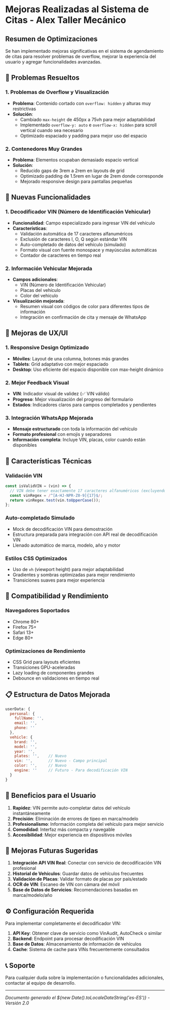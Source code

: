 # Mejoras Realizadas al Sistema de Citas - Alex Taller Mecánico

## Resumen de Optimizaciones

Se han implementado mejoras significativas en el sistema de agendamiento de citas para resolver problemas de overflow, mejorar la experiencia del usuario y agregar funcionalidades avanzadas.

## 🔧 Problemas Resueltos

### 1. Problemas de Overflow y Visualización
- **Problema**: Contenido cortado con `overflow: hidden` y alturas muy restrictivas
- **Solución**: 
  - Cambiado `max-height` de 450px a 75vh para mejor adaptabilidad
  - Implementado `overflow-y: auto` e `overflow-x: hidden` para scroll vertical cuando sea necesario
  - Optimizado espaciado y padding para mejor uso del espacio

### 2. Contenedores Muy Grandes
- **Problema**: Elementos ocupaban demasiado espacio vertical
- **Solución**:
  - Reducido gaps de 3rem a 2rem en layouts de grid
  - Optimizado padding de 1.5rem en lugar de 2rem donde corresponde
  - Mejorado responsive design para pantallas pequeñas

## 🚀 Nuevas Funcionalidades

### 1. Decodificador VIN (Número de Identificación Vehicular)
- **Funcionalidad**: Campo especializado para ingresar VIN del vehículo
- **Características**:
  - Validación automática de 17 caracteres alfanuméricos
  - Exclusión de caracteres I, O, Q según estándar VIN
  - Auto-completado de datos del vehículo (simulado)
  - Formato visual con fuente monospace y mayúsculas automáticas
  - Contador de caracteres en tiempo real

### 2. Información Vehicular Mejorada
- **Campos adicionales**:
  - VIN (Número de Identificación Vehicular)
  - Placas del vehículo
  - Color del vehículo
- **Visualización mejorada**:
  - Resumen visual con códigos de color para diferentes tipos de información
  - Integración en confirmación de cita y mensaje de WhatsApp

## 🎨 Mejoras de UX/UI

### 1. Responsive Design Optimizado
- **Móviles**: Layout de una columna, botones más grandes
- **Tablets**: Grid adaptativo con mejor espaciado
- **Desktop**: Uso eficiente del espacio disponible con max-height dinámico

### 2. Mejor Feedback Visual
- **VIN**: Indicador visual de validez (✅ VIN válido)
- **Progreso**: Mejor visualización del progreso del formulario
- **Estados**: Indicadores claros para campos completados y pendientes

### 3. Integración WhatsApp Mejorada
- **Mensaje estructurado** con toda la información del vehículo
- **Formato profesional** con emojis y separadores
- **Información completa**: Incluye VIN, placas, color cuando están disponibles

## 📱 Características Técnicas

### Validación VIN
```javascript
const isValidVIN = (vin) => {
  // VIN debe tener exactamente 17 caracteres alfanuméricos (excluyendo I, O, Q)
  const vinRegex = /^[A-HJ-NPR-Z0-9]{17}$/;
  return vinRegex.test(vin.toUpperCase());
};
```

### Auto-completado Simulado
- Mock de decodificación VIN para demostración
- Estructura preparada para integración con API real de decodificación VIN
- Llenado automático de marca, modelo, año y motor

### Estilos CSS Optimizados
- Uso de `vh` (viewport height) para mejor adaptabilidad
- Gradientes y sombras optimizadas para mejor rendimiento
- Transiciones suaves para mejor experiencia

## 🔄 Compatibilidad y Rendimiento

### Navegadores Soportados
- Chrome 80+
- Firefox 75+
- Safari 13+
- Edge 80+

### Optimizaciones de Rendimiento
- CSS Grid para layouts eficientes
- Transiciones GPU-aceleradas
- Lazy loading de componentes grandes
- Debounce en validaciones en tiempo real

## 📋 Estructura de Datos Mejorada

```javascript
userData: {
  personal: {
    fullName: '',
    email: '',
    phone: ''
  },
  vehicle: {
    brand: '',
    model: '',
    year: '',
    plates: '',    // Nuevo
    vin: '',       // Nuevo - Campo principal
    color: '',     // Nuevo
    engine: ''     // Futuro - Para decodificación VIN
  }
}
```

## 🎯 Beneficios para el Usuario

1. **Rapidez**: VIN permite auto-completar datos del vehículo instantáneamente
2. **Precisión**: Eliminación de errores de tipeo en marca/modelo
3. **Profesionalismo**: Información completa del vehículo para mejor servicio
4. **Comodidad**: Interfaz más compacta y navegable
5. **Accesibilidad**: Mejor experiencia en dispositivos móviles

## 🔮 Mejoras Futuras Sugeridas

1. **Integración API VIN Real**: Conectar con servicio de decodificación VIN profesional
2. **Historial de Vehículos**: Guardar datos de vehículos frecuentes
3. **Validación de Placas**: Validar formato de placas por país/estado
4. **OCR de VIN**: Escaneo de VIN con cámara del móvil
5. **Base de Datos de Servicios**: Recomendaciones basadas en marca/modelo/año

## ⚙️ Configuración Requerida

Para implementar completamente el decodificador VIN:

1. **API Key**: Obtener clave de servicio como VinAudit, AutoCheck o similar
2. **Backend**: Endpoint para procesar decodificación VIN
3. **Base de Datos**: Almacenamiento de información de vehículos
4. **Cache**: Sistema de cache para VINs frecuentemente consultados

## 📞 Soporte

Para cualquier duda sobre la implementación o funcionalidades adicionales, contactar al equipo de desarrollo.

---

*Documento generado el ${new Date().toLocaleDateString('es-ES')} - Versión 2.0*
